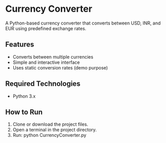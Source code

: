 # Currency Converter

A Python-based currency converter that converts between USD, INR, and EUR using predefined exchange rates.

## Features
- Converts between multiple currencies
- Simple and interactive interface
- Uses static conversion rates (demo purpose)

## Required Technologies
- Python 3.x

## How to Run
1. Clone or download the project files.  
2. Open a terminal in the project directory.  
3. Run: python CurrencyConverter.py
